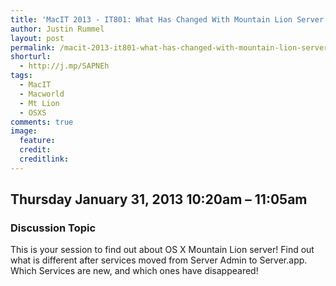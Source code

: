 ```yaml
---
title: 'MacIT 2013 - IT801: What Has Changed With Mountain Lion Server'
author: Justin Rummel
layout: post
permalink: /macit-2013-it801-what-has-changed-with-mountain-lion-server/
shorturl:
  - http://j.mp/SAPNEh
tags: 
  - MacIT
  - Macworld
  - Mt Lion
  - OSXS
comments: true
image:
  feature:
  credit:
  creditlink:
---
```

Thursday January 31, 2013 10:20am – 11:05am
---

### Discussion Topic
This is your session to find out about OS X Mountain Lion server! Find out what is different after services moved from Server Admin to Server.app. Which Services are new, and which ones have disappeared!